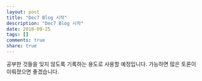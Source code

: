 ```yaml
---
layout: post
title: "Dec7 Blog 시작"
description: "Dec7 Blog 시작"
date: 2018-09-25
tags: []
comments: true
share: true
---
```


공부한 것들을 잊지 않도록 기록하는 용도로 사용할 예정입니다.
가능하면 많은 토론이 이뤄졌으면 좋겠습니다.

